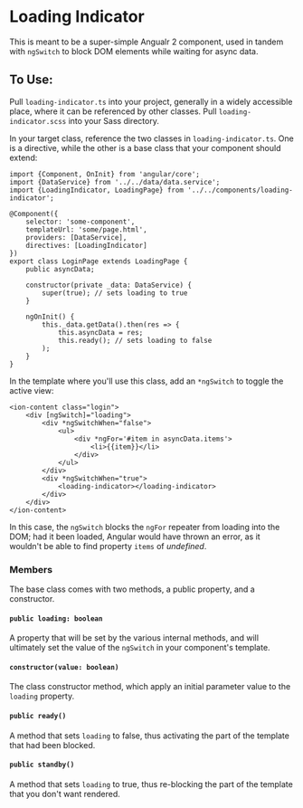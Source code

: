 # Loading Indicator

This is meant to be a super-simple Angualr 2 component, used in tandem with `ngSwitch` to block DOM elements while waiting for async data.

## To Use:

Pull `loading-indicator.ts` into your project, generally in a widely accessible place, where it can be referenced by other classes.  Pull `loading-indicator.scss` into your Sass directory.  

In your target class, reference the two classes in `loading-indicator.ts`.  One is a directive, while the other is a base class that your component should extend:

	import {Component, OnInit} from 'angular/core';
	import {DataService} from '../../data/data.service';
	import {LoadingIndicator, LoadingPage} from '../../components/loading-indicator';
	
	@Component({
		selector: 'some-component',
	    templateUrl: 'some/page.html',
	    providers: [DataService],
	    directives: [LoadingIndicator]
	})
	export class LoginPage extends LoadingPage {
		public asyncData;
	
	    constructor(private _data: DataService) {
	        super(true); // sets loading to true
	    }
	
	    ngOnInit() {
	        this._data.getData().then(res => {
	            this.asyncData = res;
	            this.ready(); // sets loading to false
	        );
	    }
	}

In the template where you'll use this class, add an `*ngSwitch` to toggle the active view:

	<ion-content class="login">
		<div [ngSwitch]="loading">
			<div *ngSwitchWhen="false">
				<ul>
					<div *ngFor='#item in asyncData.items'>
						<li>{{item}}</li>
					</div>
				</ul>
			</div>
			<div *ngSwitchWhen="true">
				<loading-indicator></loading-indicator>
			</div>
		</div>
	</ion-content>

In this case, the `ngSwitch` blocks the `ngFor` repeater from loading into the DOM; had it been loaded, Angular would have thrown an error, as it wouldn't be able to find property `items` of *undefined*.

### Members

The base class comes with two methods, a public property, and a constructor.

#### `public loading: boolean`

A property that will be set by the various internal methods, and will ultimately set the value of the `ngSwitch` in your component's template.

#### `constructor(value: boolean)`

The class constructor method, which apply an initial parameter value to the `loading` property.

#### `public ready()`

A method that sets `loading` to false, thus activating the part of the template that had been blocked.

#### `public standby()`

A method that sets `loading` to true, thus re-blocking the part of the template that you don't want rendered.
